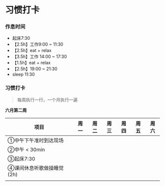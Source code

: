

# 习惯打卡

### **作息时间**



- 起床7:30
- 【2.5h】工作9:00 ~ 11:30
- 【2.5h】eat + relax
- 【3.5h】工作 14:00 ~ 17:30
- 【1.5h】eat + relax
- 【2.5h】19:00 ~ 21:30 
- sleep 11:30

### 习惯打卡

> 每周执行一行，一个月执行一遍



**六月第二周**

| 项目                      | 周一 | 周二 | 周三 | 周四 | 周五 | 周六 |
| ------------------------- | ---- | ---- | ---- | ---- | ---- | ---- |
| ①中午下午准时到达现场     |      |      |      |      |      |      |
| ②中午 < 30min             |      |      |      |      |      |      |
| ③起床7:30                 |      |      |      |      |      |      |
| ④课间休息听歌做操睡觉(2h) |      |      |      |      |      |      |
|                           |      |      |      |      |      |      |

